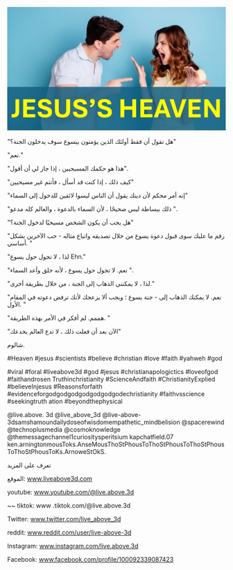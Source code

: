 ![Video cover image](../cover2.jpg "cover photo")

"هل تقول أن فقط أولئك الذين يؤمنون بيسوع سوف يدخلون الجنة؟"

"نعم."

"هذا هو حكمك المسيحيين ، إذا جاز لي أن أقول".

"كيف ذلك ، إذا كنت قد أسأل ، فأنتم غير مسيحيين"

"إنه أمر محكم لأن دينك يقول أن الناس ليسوا لائقين للدخول إلى السماء"

"ذلك ببساطة ليس صحيحًا ، لأن السماء بالدعوة ، والعالم كله مدعو ".

"هل يجب أن يكون الشخص مسيحيًا لدخول الجنة؟"

"رقم ما عليك سوى قبول دعوة يسوع من خلال تصديقه واتباع مثاله - حب الآخرين بشكل أساسي. "

"لذا ، لا تجول حول يسوع Ehn."

"نعم. لا تجول حول يسوع ، لأنه خلق وأعد السماء ".

"لذا ، لا يمكنني الذهاب إلى الجنة ، من خلال بطريقة أخرى."

"نعم. لا يمكنك الذهاب إلى - جنة يسوع ؛ ويجب ألا يزعجك لأنك ترفض دعوته في المقام الأول. "

"هممم. لم أفكر في الأمر بهذه الطريقة. "

"الآن بعد أن فعلت ذلك ، لا تدع العالم يخدعك"

شالوم.

#Heaven #jesus #scientists #believe #christian #love #faith #yahweh #god

#viral #foral #liveabove3d #god #jesus #christianapologictics #loveofgod #faithandrosen Truthinchristianity #ScienceAndfaith #ChristianityExplied #believeInjesus #Reasonsforfaith #evidenceforgodgodgodgodgodgodgodechristianity #faithvsscience #seekingtruth ation #beyondthephysical

@live.above. 3d @live_above_3d @live-above-3dsamshamoundailydoseofwisdomempathetic_mindbelision @spacerewind @technoplusmedia @cosmoknowledge @themessagechannel1curiositysperitsium kapchatfield.07 ken.arningtonmousToks.AnseMousThoStPhousToThoStPhousToThoStPhousToThoStPhousToKs.ArnoweStOkS.

تعرف على المزيد

الموقع: www.liveabove3d.com

youtube: www.youtube.com/@live.above.3d

~~ tiktok: www .tiktok.com/@live.above.3d

Twitter: www.twitter.com/live_above_3d

reddit: www.reddit.com/user/live-above-3d

Instagram: www.instagram.com/live.above.3d

Facebook: www.facebook.com/profile/100092339087423